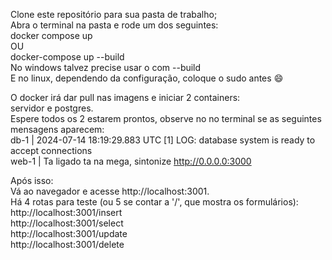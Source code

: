 Clone este repositório para sua pasta de trabalho;<br>
Abra o terminal na pasta e rode um dos seguintes: <br>
    docker compose up <br>
    OU <br>
    docker-compose up --build <br>
No windows talvez precise usar o com --build <br>
E no linux, dependendo da configuração, coloque o sudo antes :smile:
    
O docker irá dar pull nas imagens e iniciar 2 containers:<br>
servidor e postgres.<br>
Espere todos os 2 estarem prontos, observe no no terminal se as seguintes mensagens aparecem: <br>
    db-1       | 2024-07-14 18:19:29.883 UTC [1] LOG:  database system is ready to accept connections <br>
    web-1      | Ta ligado ta na mega, sintonize http://0.0.0.0:3000 <br>

Após isso: <br>
Vá ao navegador e acesse http://localhost:3001. <br>
Há 4 rotas para teste (ou 5 se contar a '/', que mostra os formulários): <br>
http://localhost:3001/insert <br>
http://localhost:3001/select <br> 
http://localhost:3001/update <br>
http://localhost:3001/delete
